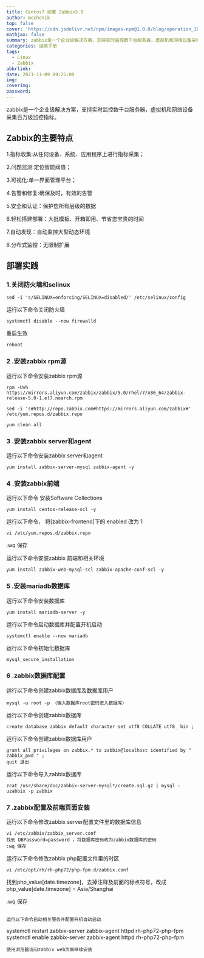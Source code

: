 ```yaml
---
title: Centos7 部署 Zabbix5.0
author: mechenik
top: false
cover: 'https://cdn.jsdelivr.net/npm/images-npm@1.0.0/blog/operation_1032_23.jpg'
mathjax: false
summary: zabbix是一个企业级解决方案，支持实时监控数千台服务器，虚拟机和网络设备采集百万级监控指标。
categories: 运维手册
tags:
  - Linux
  - Zabbix
abbrlink:
date: 2021-11-09 09:25:00
img:
coverImg:
password:
---
```


zabbix是一个企业级解决方案，支持实时监控数千台服务器，虚拟机和网络设备采集百万级监控指标。

## Zabbix的主要特点

1.指标收集:从任何设备、系统、应用程序上进行指标采集；

2.问题监测:定位智能阀值；

3.可视化:单一界面管理平台；

4.告警和修复:确保及时，有效的告警

5.安全和认证：保护您所有层级的数据

6.轻松搭建部署：大批模板、开箱即用、节省您宝贵的时间

7.自动发现：自动监控大型动态环境

8.分布式监控：无限制扩展

## 部署实践

### 1.关闭防火墙和selinux

```
sed -i 's/SELINUX=enforcing/SELINUX=disabled/' /etc/selinux/config

```

运行以下命令关闭防火墙

```
systemctl disable --now firewalld
```

重启生效

```
reboot
```

### 2 .安装zabbix rpm源

运行以下命令安装zabbix rpm源

```
rpm -Uvh https://mirrors.aliyun.com/zabbix/zabbix/5.0/rhel/7/x86_64/zabbix-release-5.0-1.el7.noarch.rpm

sed -i 's#http://repo.zabbix.com#https://mirrors.aliyun.com/zabbix#' /etc/yum.repos.d/zabbix.repo

yum clean all
```

### 3 .安装zabbix server和agent

运行以下命令安装zabbix server和agent
```
yum install zabbix-server-mysql zabbix-agent -y
```
### 4 .安装zabbix前端

运行以下命令 安装Software Collections
```
yum install centos-release-scl -y
```
运行以下命令， 将[zabbix-frontend]下的 enabled 改为 1
```
vi /etc/yum.repos.d/zabbix.repo
```
:wq 保存

运行以下命令安装zabbix 前端和相关环境
```
yum install zabbix-web-mysql-scl zabbix-apache-conf-scl -y
```
### 5 .安装mariadb数据库

运行以下命令安装数据库
```
yum install mariadb-server -y
```
运行以下命令启动数据库并配置开机启动
```
systemctl enable --now mariadb
```
运行以下命令初始化数据库
```
mysql_secure_installation
```
### 6 .zabbix数据库配置

运行以下命令创建zabbix数据库及数据库用户
```
mysql -u root -p （输入数据库root密码进入数据库）
```
运行以下命令创建zabbix数据库
```
create database zabbix default character set utf8 COLLATE utf8_ bin ;
```
运行以下命令创建zabbix数据库用户
```
grant all privileges on zabbix.* to zabbix@localhost identified by " zabbix_pwd " ;
quit 退出
```
运行以下命令导入zabbix数据库
```
zcat /usr/share/doc/zabbix-server-mysql*/create.sql.gz | mysql -uzabbix -p zabbix
```
### 7 .zabbix配置及前端页面安装

运行以下命令修改zabbix server配置文件里的数据库信息
```
vi /etc/zabbix/zabbix_server.conf
找到 DBPassword=password ，将数据库密码改为zabbix数据库的密码
:wq 保存
```

运行以下命令修改zabbix php配置文件里的时区
```
vi /etc/opt/rh/rh-php72/php-fpm.d/zabbix.conf
```
找到php_value[date.timezone]，去掉注释及前面的标点符号，改成
php_value[date.timezone] = Asia/Shanghai

:wq 保存
```

运行以下命令启动相关服务并配置开机自动启动
```
systemctl restart zabbix-server zabbix-agent httpd rh-php72-php-fpm
systemctl enable zabbix-server zabbix-agent httpd rh-php72-php-fpm
```
使用浏览器访问zabbix web页面继续安装
